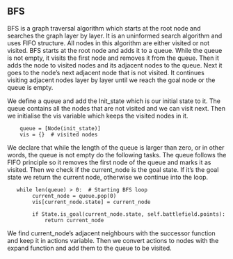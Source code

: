 ## BFS

BFS is a graph traversal algorithm which starts at the root node and searches the graph layer by layer. It is an uninformed search algorithm and uses FIFO structure. All nodes in this algorithm are either visited or not visited. BFS starts at the root node and adds it to a queue. While the queue is not empty, it visits the first node and removes it from the queue. Then it adds the node to visited nodes and its adjacent nodes to the queue. Next it goes to the node’s next adjacent node that is not visited. It continues visiting adjacent nodes layer by layer until we reach the goal node or the queue is empty. 

We define a queue and add the Init_state which is our initial state to it. The queue contains all the nodes that are not visited and we can visit next. Then we initialise the vis variable which keeps the visited nodes in it. 

```
    queue = [Node(init_state)]
    vis = {}  # visited nodes
```
We declare that while the length of the queue is larger than zero, or in other words, the queue is not empty do the following tasks. The queue follows the FIFO principle so it removes the first node of the queue and marks it as visited. 
Then we check if the current_node is the goal state. If it’s the goal state we return the current node, otherwise we continue into the loop.

```
   while len(queue) > 0:  # Starting BFS loop
        current_node = queue.pop(0)
        vis[current_node.state] = current_node

        if State.is_goal(current_node.state, self.battlefield.points):
            return current_node
```
We find current_node’s adjacent neighbours with the successor function and keep it in actions variable. Then we convert actions to nodes with the expand function and add them to the queue to be visited.